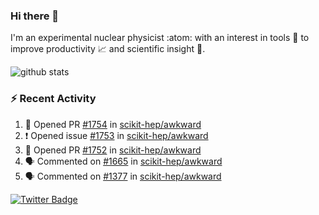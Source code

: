 ### Hi there 👋 

I'm an experimental nuclear physicist :atom: with an interest in tools :wrench: to improve productivity :chart_with_upwards_trend: and scientific insight :telescope:.

![github stats](https://github-readme-stats.vercel.app/api?username=agoose77&show_icons=true&hide_rank=true&hide_title=true&bg_color=30,e76445,904e95&text_color=efe3ec&icon_color=efe3ec)
<!--
**agoose77/agoose77** is a ✨ _special_ ✨ repository because its `README.md` (this file) appears on your GitHub profile.

Here are some ideas to get you started:

- 🔭 I’m currently working on ...
- 🌱 I’m currently learning ...
- 👯 I’m looking to collaborate on ...
- 🤔 I’m looking for help with ...
- 💬 Ask me about ...
- 📫 How to reach me: ...
- 😄 Pronouns: ...
- ⚡ Fun fact: ...
-->

### :zap: Recent Activity
<!--START_SECTION:activity-->
1. 💪 Opened PR [#1754](https://github.com/scikit-hep/awkward/pull/1754) in [scikit-hep/awkward](https://github.com/scikit-hep/awkward)
2. ❗️ Opened issue [#1753](https://github.com/scikit-hep/awkward/issues/1753) in [scikit-hep/awkward](https://github.com/scikit-hep/awkward)
3. 💪 Opened PR [#1752](https://github.com/scikit-hep/awkward/pull/1752) in [scikit-hep/awkward](https://github.com/scikit-hep/awkward)
4. 🗣 Commented on [#1665](https://github.com/scikit-hep/awkward/issues/1665) in [scikit-hep/awkward](https://github.com/scikit-hep/awkward)
5. 🗣 Commented on [#1377](https://github.com/scikit-hep/awkward/issues/1377) in [scikit-hep/awkward](https://github.com/scikit-hep/awkward)
<!--END_SECTION:activity-->


[![Twitter Badge](https://img.shields.io/twitter/follow/agoose77?style=flat-square&logo=Twitter&logoColor=white&color=cornflowerblue)](https://twitter.com/agoose77)
